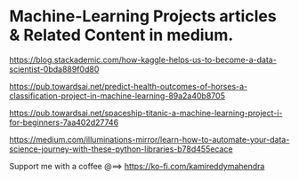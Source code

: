 # Machine-Learning Projects articles & Related Content in medium.

https://blog.stackademic.com/how-kaggle-helps-us-to-become-a-data-scientist-0bda889f0d80

https://pub.towardsai.net/predict-health-outcomes-of-horses-a-classification-project-in-machine-learning-89a2a40b8705

https://pub.towardsai.net/spaceship-titanic-a-machine-learning-project-i-for-beginners-7aa402d27746

https://medium.com/illuminations-mirror/learn-how-to-automate-your-data-science-journey-with-these-python-libraries-b78d455ecace

Support me with a coffee @==> https://ko-fi.com/kamireddymahendra
